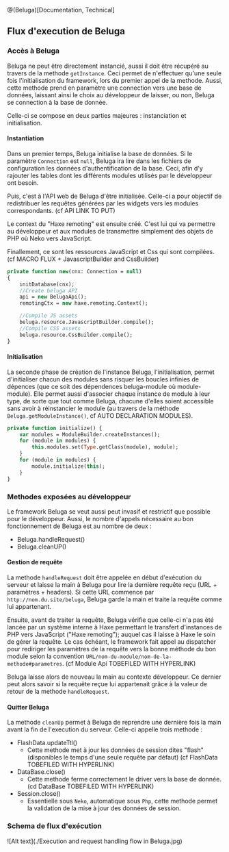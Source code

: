 @(Beluga)[Documentation, Technical]

## Flux d'execution de Beluga

### Accès à Beluga

Beluga ne peut être directement instancié, aussi il doit être récupéré au travers de la methode ``getInstance``. Ceci permet de n'effectuer qu'une seule fois l'initialisation du framework, lors du premier appel de la methode. Aussi, cette methode prend en paramètre une connection vers une base de données, laissant ainsi le choix au développeur de laisser, ou non, Beluga se connection à la base de donnée.

Celle-ci se compose en deux parties majeures : instanciation et initialisation.

#### Instantiation

Dans un premier temps, Beluga initialise la base de données. Si le paramètre ``Connection`` est ``null``,
Beluga ira lire dans les fichiers de configuration les données d'authentification de la base. Ceci, afin d'y rajouter les tables dont les différents modules utilisés par le développeur ont besoin.

Puis, c'est à l'API web de Beluga d'être initialisée. Celle-ci a pour objectif de redistribuer les requêtes générées par les widgets vers les modules correspondants. (cf API LINK TO PUT)

Le context du "Haxe remoting" est ensuite créé. C'est lui qui va permettre au développeur et aux modules de transmettre simplement des objets de PHP où Neko vers JavaScript.

Finallement, ce sont les ressources JavaScript et Css qui sont compilées. (cf MACRO FLUX + JavascriptBuilder and CssBuilder)

``` Beluga.hx
private function new(cnx: Connection = null)
{
    initDatabase(cnx);
    //Create beluga API
    api = new BelugaApi();
    remotingCtx = new haxe.remoting.Context();

    //Compile JS assets
    beluga.resource.JavascriptBuilder.compile();
    //Compile CSS assets
    beluga.resource.CssBuilder.compile();
}
```

#### Initialisation

La seconde phase de création de l'instance Beluga, l'initialisation, permet d'initialiser chacun des modules sans risquer les boucles infinies de dépences (que ce soit des dépendences beluga-module où module-module).
Elle permet aussi d'associer chaque instance de module à leur type, de sorte que tout comme Beluga, chacune d'elles soient accessible sans avoir à réinstancier le module (au travers de la méthode ``Beluga.getModuleInstance()``, cf AUTO DECLARATION MODULES).

``` Beluga.hx
private function initialize() {
    var modules = ModuleBuilder.createInstances();
    for (module in modules) {
        this.modules.set(Type.getClass(module), module);
    }
    for (module in modules) {
        module.initialize(this);
    }
}
```

### Methodes exposées au développeur

Le framework Beluga se veut aussi peut invasif et restrictif que possible pour le développeur. Aussi, le nombre d'appels nécessaire au bon fonctionnement de Beluga est au nombre de deux :
- Beluga.handleRequest()
- Beluga.cleanUP()

#### Gestion de requête

La methode ``handleRequest`` doit être appelée en début d'exécution du serveur et laisse la main à Beluga pour lire la dernière requête reçu (URL + paramètres + headers). Si cette URL commence par ``http://nom.du.site/beluga``, Beluga garde la main et traite la requête comme lui appartenant.

Ensuite, avant de traiter la requête, Beluga vérifie que celle-ci n'a pas été lancée par un système interne à Haxe permettant le transfert d'instances de PHP vers JavaScript ("Haxe remoting"); auquel cas il laisse à Haxe le soin de gérer la requête.
Le cas échéant, le framework fait appel au dispatcher pour rediriger les paramètres de la requête vers la bonne méthode du bon module selon la convention ``URL/nom-du-module/nom-de-la-methode#parametres``. (cf Module Api TOBEFILED WITH HYPERLINK)

Beluga laisse alors de nouveau la main au contexte développeur. Ce dernier peut alors savoir si la requête reçue lui appartenait grâce à la valeur de retour de la methode ``handleRequest``.

#### Quitter Beluga

La methode ``cleanUp`` permet à Beluga de reprendre une dernière fois la main avant la fin de l'execution du serveur. Celle-ci appelle trois methode :
- FlashData.updateTtl()
    - Cette methode met à jour les données de session dites "flash" (disponibles le temps d'une seule requête par défaut) (cf FlashData TOBEFILED WITH HYPERLINK)
- DataBase.close()
    - Cette methode ferme correctement le driver vers la base de donnée. (cd DataBase TOBEFILED WITH HYPERLINK)
- Session.close()
    - Essentielle sous ``Neko``, automatique sous ``Php``, cette methode permet la validation de la mise à jour des données de session. 
    
### Schema de flux d'exécution

![Alt text](./Execution and request handling flow in Beluga.jpg)

